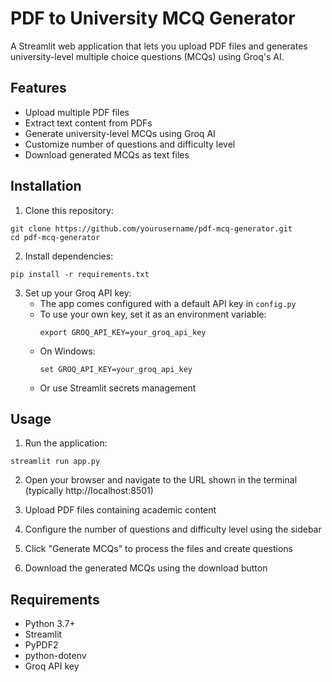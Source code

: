 # PDF to University MCQ Generator

A Streamlit web application that lets you upload PDF files and generates university-level multiple choice questions (MCQs) using Groq's AI.

## Features

- Upload multiple PDF files
- Extract text content from PDFs
- Generate university-level MCQs using Groq AI
- Customize number of questions and difficulty level
- Download generated MCQs as text files

## Installation

1. Clone this repository:
```
git clone https://github.com/yourusername/pdf-mcq-generator.git
cd pdf-mcq-generator
```

2. Install dependencies:
```
pip install -r requirements.txt
```

3. Set up your Groq API key:
   - The app comes configured with a default API key in `config.py`
   - To use your own key, set it as an environment variable:
     ```
     export GROQ_API_KEY=your_groq_api_key
     ```
   - On Windows:
     ```
     set GROQ_API_KEY=your_groq_api_key
     ```
   - Or use Streamlit secrets management

## Usage

1. Run the application:
```
streamlit run app.py
```

2. Open your browser and navigate to the URL shown in the terminal (typically http://localhost:8501)

3. Upload PDF files containing academic content

4. Configure the number of questions and difficulty level using the sidebar

5. Click "Generate MCQs" to process the files and create questions

6. Download the generated MCQs using the download button

## Requirements

- Python 3.7+
- Streamlit
- PyPDF2
- python-dotenv
- Groq API key 